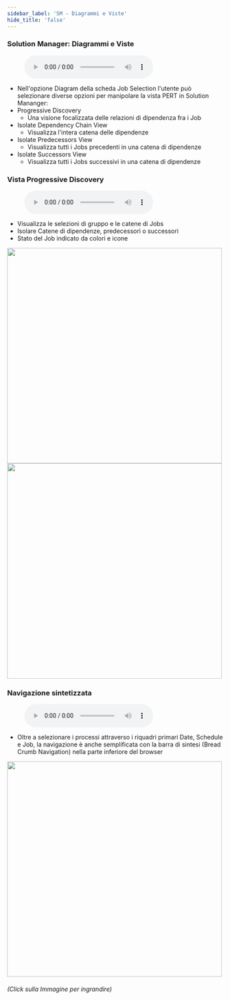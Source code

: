 ```yaml
---
sidebar_label: 'SM - Diagrammi e Viste'
hide_title: 'false'
---
```


### Solution Manager: Diagrammi e Viste

<figure>
    <audio
        controls
        src="audiobasic/SolutionManagerDiagramsandViews.mp3">
            Your browser does not support the
            <code>audio</code> element.
    </audio>
</figure>

* Nell'opzione Diagram della scheda Job Selection l'utente può selezionare diverse opzioni per manipolare la vista PERT in Solution Mananger:
* Progressive Discovery
    * Una visione focalizzata delle relazioni di dipendenza fra i Job
* Isolate Dependency Chain View
    * Visualizza l'intera catena delle dipendenze
* Isolate Predecessors View
    * Visualizza tutti i Jobs precedenti in una catena di dipendenze
* Isolate Successors View
    * Visualizza tutti i Jobs successivi in una catena di dipendenze

### Vista Progressive Discovery

<figure>
    <audio
        controls
        src="audiobasic/SolutionManagerProgressiveDiscoveryView.mp3">
            Your browser does not support the
            <code>audio</code> element.
    </audio>
</figure>

* Visualizza le selezioni di gruppo e le catene di Jobs
* Isolare Catene di dipendenze, predecessori o successori
* Stato del Job indicato da colori e icone

<a href="imgbasic/Picture80.png" target="_blank"><img src="imgbasic/Picture80.png" width="500"></img></a>  
<a href="imgbasic/Picture81.png" target="_blank"><img src="imgbasic/Picture81.png" width="500"></img></a>  

### Navigazione sintetizzata

<figure>
    <audio
        controls
        src="audiobasic/SolutionManagerBreadCrumbNavigation.mp3">
            Your browser does not support the
            <code>audio</code> element.
    </audio>
</figure>

* Oltre a selezionare i processi attraverso i riquadri primari Date, Schedule e Job, la navigazione è anche semplificata con la barra di sintesi (Bread Crumb Navigation) nella parte inferiore del browser 

<a href="imgbasic/Picture82.png" target="_blank"><img src="imgbasic/Picture82.png" width="500"></img></a>  

###### (Click sulla Immagine per ingrandire)
